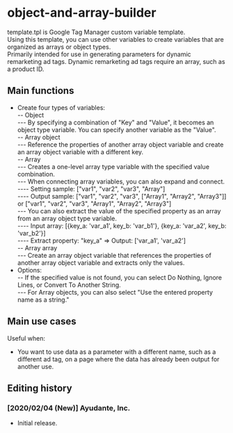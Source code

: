 # object-and-array-builder
template.tpl is Google Tag Manager custom variable template.  
Using this template, you can use other variables to create variables that are organized as arrays or object types.  
Primarily intended for use in generating parameters for dynamic remarketing ad tags. Dynamic remarketing ad tags require an array, such as a product ID.

## Main functions
- Create four types of variables:  
-- Object  
--- By specifying a combination of "Key" and "Value", it becomes an object type variable. You can specify another variable as the "Value".  
-- Array object  
--- Reference the properties of another array object variable and create an array object variable with a different key.  
-- Array  
--- Creates a one-level array type variable with the specified value combination.  
--- When connecting array variables, you can also expand and connect.  
---- Setting sample: ["var1", "var2", "var3", "Array"]  
---- Output sample: ["var1", "var2", "var3", ["Array1", "Array2", "Array3"]] or ["var1", "var2", "var3", "Array1", "Array2", "Array3"]  
--- You can also extract the value of the specified property as an array from an array object type variable.  
---- Input array: [{key_a: 'var_a1', key_b: 'var_b1'}, {key_a: 'var_a2', key_b: 'var_b2'}]  
---- Extract property: "key_a" => Output: ['var_a1', 'var_a2']  
-- Array array  
--- Create an array object variable that references the properties of another array object variable and extracts only the values.  
- Options:  
-- If the specified value is not found, you can select Do Nothing, Ignore Lines, or Convert To Another String.  
--- For Array objects, you can also select "Use the entered property name as a string."

## Main use cases
Useful when:
- You want to use data as a parameter with a different name, such as a different ad tag, on a page where the data has already been output for another use.

## Editing history
### [2020/02/04 (New)] Ayudante, Inc. 
- Initial release.